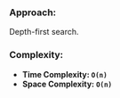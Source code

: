 ### Approach:
Depth-first search.
​
### Complexity:
- **Time Complexity: `O(n)`**
- **Space Complexity: `O(n)`**
​